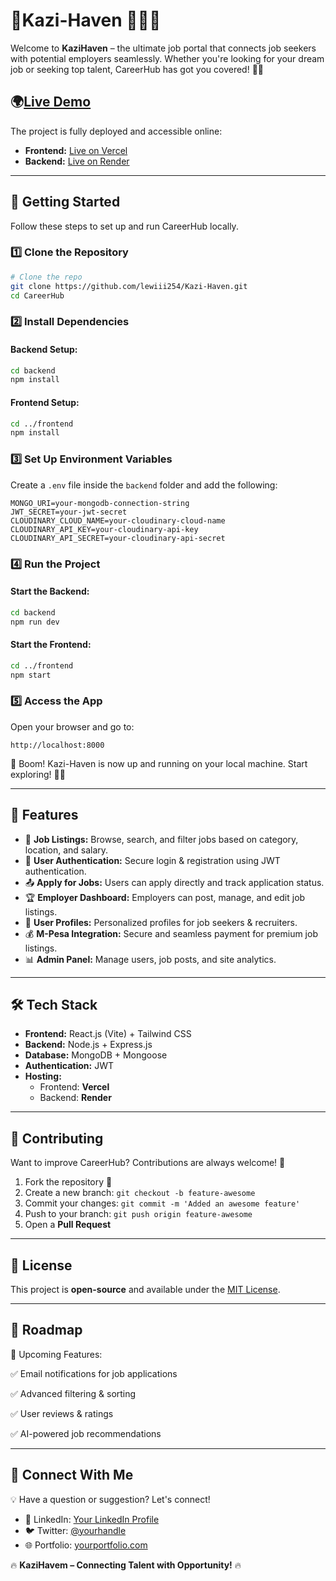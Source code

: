 # 🔗Kazi-Haven 🚀🌐🔥

Welcome to **KaziHaven** – the ultimate job portal that connects job seekers with potential employers seamlessly. Whether you're looking for your dream job or seeking top talent, CareerHub has got you covered! 🎯🚀

## 🌍[Live Demo](https://kazi-haven.vercel.app/)
The project is fully deployed and accessible online:
- **Frontend:** [Live on Vercel](https://kazi-haven.vercel.app/)
- **Backend:** [Live on Render](https://kazi-haven-2.onrender.com)

---

## 🚀 Getting Started
Follow these steps to set up and run CareerHub locally.

### 1️⃣ Clone the Repository
```bash
# Clone the repo
git clone https://github.com/lewiii254/Kazi-Haven.git
cd CareerHub
```

### 2️⃣ Install Dependencies
#### Backend Setup:
```bash
cd backend
npm install
```

#### Frontend Setup:
```bash
cd ../frontend
npm install
```

### 3️⃣ Set Up Environment Variables
Create a `.env` file inside the `backend` folder and add the following:
```env
MONGO_URI=your-mongodb-connection-string
JWT_SECRET=your-jwt-secret
CLOUDINARY_CLOUD_NAME=your-cloudinary-cloud-name
CLOUDINARY_API_KEY=your-cloudinary-api-key
CLOUDINARY_API_SECRET=your-cloudinary-api-secret
```

### 4️⃣ Run the Project
#### Start the Backend:
```bash
cd backend
npm run dev
```
#### Start the Frontend:
```bash
cd ../frontend
npm start
```

### 5️⃣ Access the App
Open your browser and go to:
```plaintext
http://localhost:8000
```
🎉 Boom! Kazi-Haven is now up and running on your local machine. Start exploring! 🚀🔥

---

## 🌟 Features
- 🏢 **Job Listings:** Browse, search, and filter jobs based on category, location, and salary.
- 👥 **User Authentication:** Secure login & registration using JWT authentication.
- 📤 **Apply for Jobs:** Users can apply directly and track application status.
- 🏆 **Employer Dashboard:** Employers can post, manage, and edit job listings.
- 📜 **User Profiles:** Personalized profiles for job seekers & recruiters.
- 💰 **M-Pesa Integration:** Secure and seamless payment for premium job listings.
- 📊 **Admin Panel:** Manage users, job posts, and site analytics.

---

## 🛠 Tech Stack
- **Frontend:** React.js (Vite) + Tailwind CSS
- **Backend:** Node.js + Express.js
- **Database:** MongoDB + Mongoose
- **Authentication:** JWT
- **Hosting:**
  - Frontend: **Vercel**
  - Backend: **Render**

---

## 🤝 Contributing
Want to improve CareerHub? Contributions are always welcome! 🚀
1. Fork the repository 🍴
2. Create a new branch: `git checkout -b feature-awesome`
3. Commit your changes: `git commit -m 'Added an awesome feature'`
4. Push to your branch: `git push origin feature-awesome`
5. Open a **Pull Request**

---

## 📝 License
This project is **open-source** and available under the [MIT License](LICENSE).

---

## 📅 Roadmap
🔹 Upcoming Features:

✅ Email notifications for job applications

✅ Advanced filtering & sorting

✅ User reviews & ratings

✅ AI-powered job recommendations

---

## 🎯 Connect With Me
💡 Have a question or suggestion? Let's connect!
- 🔗 LinkedIn: [Your LinkedIn Profile](#)
- 🐦 Twitter: [@yourhandle](#)
- 🌐 Portfolio: [yourportfolio.com](#)

🔥 **KaziHavem – Connecting Talent with Opportunity!** 🔥

